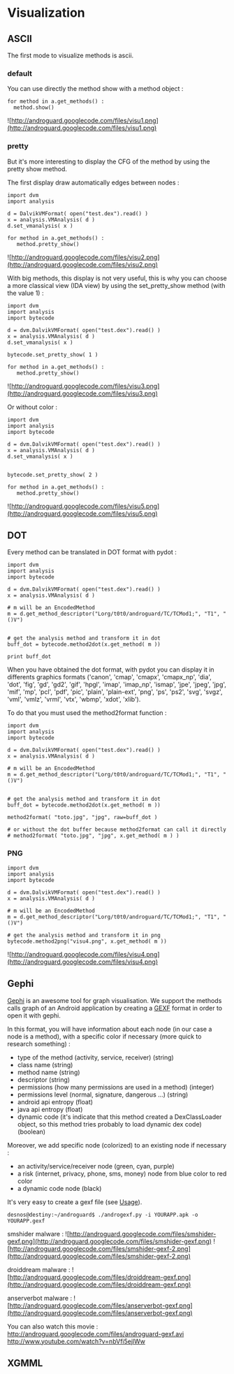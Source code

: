 

# Visualization #


## ASCII ##

The first mode to visualize methods is ascii.

### default ###

You can use directly the method show with a method object :

```
for method in a.get_methods() :
  method.show()
```


![http://androguard.googlecode.com/files/visu1.png](http://androguard.googlecode.com/files/visu1.png)

### pretty ###

But it's more interesting to display the CFG of the method by using the pretty show method.

The first display draw automatically edges between nodes :

```
import dvm
import analysis

d = DalvikVMFormat( open("test.dex").read() )
x = analysis.VMAnalysis( d )
d.set_vmanalysis( x )

for method in a.get_methods() :
   method.pretty_show()
```

![http://androguard.googlecode.com/files/visu2.png](http://androguard.googlecode.com/files/visu2.png)

With big methods, this display is not very useful, this is why you can choose a more classical view (IDA view) by using the set\_pretty\_show method (with the value 1) :

```
import dvm
import analysis
import bytecode

d = dvm.DalvikVMFormat( open("test.dex").read() )
x = analysis.VMAnalysis( d )
d.set_vmanalysis( x )

bytecode.set_pretty_show( 1 )

for method in a.get_methods() :
   method.pretty_show()
```


![http://androguard.googlecode.com/files/visu3.png](http://androguard.googlecode.com/files/visu3.png)

Or without color :
```
import dvm
import analysis
import bytecode

d = dvm.DalvikVMFormat( open("test.dex").read() )
x = analysis.VMAnalysis( d )
d.set_vmanalysis( x )


bytecode.set_pretty_show( 2 )

for method in a.get_methods() :
   method.pretty_show()
```

![http://androguard.googlecode.com/files/visu5.png](http://androguard.googlecode.com/files/visu5.png)


## DOT ##

Every method can be translated in DOT format with pydot :

```
import dvm
import analysis
import bytecode

d = dvm.DalvikVMFormat( open("test.dex").read() )
x = analysis.VMAnalysis( d )

# m will be an EncodedMethod
m = d.get_method_descriptor("Lorg/t0t0/androguard/TC/TCMod1;", "T1", "()V")


# get the analysis method and transform it in dot
buff_dot = bytecode.method2dot(x.get_method( m ))

print buff_dot
```

When you have obtained the dot format, with pydot you can display it in differents graphics formats ('canon', 'cmap', 'cmapx', 'cmapx\_np', 'dia', 'dot', 'fig', 'gd', 'gd2', 'gif', 'hpgl', 'imap', 'imap\_np', 'ismap', 'jpe', 'jpeg', 'jpg', 'mif', 'mp', 'pcl', 'pdf', 'pic', 'plain', 'plain-ext', 'png', 'ps', 'ps2', 'svg', 'svgz', 'vml', 'vmlz', 'vrml', 'vtx', 'wbmp', 'xdot', 'xlib').

To do that you must used the method2format function :

```
import dvm
import analysis
import bytecode

d = dvm.DalvikVMFormat( open("test.dex").read() )
x = analysis.VMAnalysis( d )

# m will be an EncodedMethod
m = d.get_method_descriptor("Lorg/t0t0/androguard/TC/TCMod1;", "T1", "()V")


# get the analysis method and transform it in dot
buff_dot = bytecode.method2dot(x.get_method( m ))

method2format( "toto.jpg", "jpg", raw=buff_dot )

# or without the dot buffer because method2format can call it directly
# method2format( "toto.jpg", "jpg", x.get_method( m ) )
```



### PNG ###

```
import dvm
import analysis
import bytecode

d = dvm.DalvikVMFormat( open("test.dex").read() )
x = analysis.VMAnalysis( d )

# m will be an EncodedMethod
m = d.get_method_descriptor("Lorg/t0t0/androguard/TC/TCMod1;", "T1", "()V")

# get the analysis method and transform it in png
bytecode.method2png("visu4.png", x.get_method( m ))
```

![http://androguard.googlecode.com/files/visu4.png](http://androguard.googlecode.com/files/visu4.png)

## Gephi ##

[Gephi](http://www.gephi.org) is an awesome tool for graph visualisation. We support the methods calls graph of an Android application by creating a [GEXF](http://www.gexf.net) format in order to open it with gephi.

In this format, you will have information about each node (in our case a node is a method), with a specific color if necessary (more quick to research something) :
  * type of the method (activity, service, receiver) (string)
  * class name (string)
  * method name (string)
  * descriptor (string)
  * permissions (how many permissions are used in a method) (integer)
  * permissions level (normal, signature, dangerous ...) (string)
  * android api entropy (float)
  * java api entropy (float)
  * dynamic code (it's indicate that this method created a DexClassLoader object, so this method tries probably to load dynamic dex code) (boolean)

Moreover, we add specific node (colorized) to an existing node if necessary :
  * an activity/service/receiver node (green, cyan, purple)
  * a risk (internet, privacy, phone, sms, money) node from blue color to red color
  * a dynamic code node (black)

It's very easy to create a gexf file (see [Usage](http://code.google.com/p/androguard/wiki/Usage?ts=1337957819&updated=Usage#Androgexf)).

```
desnos@destiny:~/androguard$ ./androgexf.py -i YOURAPP.apk -o YOURAPP.gexf
```

smshider malware :
![http://androguard.googlecode.com/files/smshider-gexf.png](http://androguard.googlecode.com/files/smshider-gexf.png)
![http://androguard.googlecode.com/files/smshider-gexf-2.png](http://androguard.googlecode.com/files/smshider-gexf-2.png)

droiddream malware :
![http://androguard.googlecode.com/files/droiddream-gexf.png](http://androguard.googlecode.com/files/droiddream-gexf.png)

anserverbot malware :
![http://androguard.googlecode.com/files/anserverbot-gexf.png](http://androguard.googlecode.com/files/anserverbot-gexf.png)

You can also watch this movie : http://androguard.googlecode.com/files/androguard-gexf.avi
http://www.youtube.com/watch?v=nbVfi5ejlWw


## XGMML ##